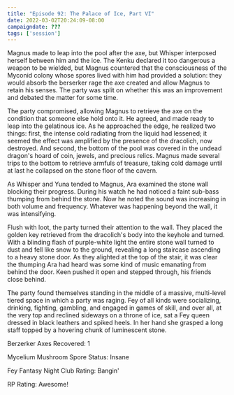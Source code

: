 ```yaml
---
title: "Episode 92: The Palace of Ice, Part VI"
date: 2022-03-02T20:24:09-08:00
campaigndate: ???
tags: ['session']
---
```


Magnus made to leap into the pool after the axe, but Whisper interposed herself between him and the ice. The Kenku declared it too dangerous a weapon to be wielded, but Magnus countered that the consciousness of the Myconid colony whose spores lived with him had provided a solution: they would absorb the berserker rage the axe created and allow Magnus to retain his senses. The party was split on whether this was an improvement and debated the matter for some time.

The party compromised, allowing Magnus to retrieve the axe on the condition that someone else hold onto it. He agreed, and made ready to leap into the gelatinous ice. As he approached the edge, he realized two things: first, the intense cold radiating from the liquid had lessened; it seemed the effect was amplified by the presence of the dracolich, now destroyed. And second, the bottom of the pool was covered in the undead dragon's hoard of coin, jewels, and precious relics. Magnus made several trips to the bottom to retrieve armfuls of treasure, taking cold damage until at last he collapsed on the stone floor of the cavern. 

As Whisper and Yuna tended to Magnus, Ara examined the stone wall blocking their progress. During his watch he had noticed a faint sub-bass thumping from behind the stone. Now he noted the sound was increasing in both volume and frequency. Whatever was happening beyond the wall, it was intensifying.

Flush with loot, the party turned their attention to the wall. They placed the golden key retrieved from the dracolich's body into the keyhole and turned. With a blinding flash of purple-white light the entire stone wall turned to dust and fell like snow to the ground, revealing a long staircase ascending to a heavy stone door. As they alighted at the top of the stair, it was clear the thumping Ara had heard was some kind of music emanating from behind the door.  Keen pushed it open and stepped through, his friends close behind.

The party found themselves standing in the middle of a massive, multi-level tiered space in which a party was raging. Fey of all kinds were socializing, drinking, fighting, gambling, and engaged in games of skill, and over all, at the very top and reclined sideways on a throne of ice, sat a Fey queen dressed in black leathers and spiked heels. In her hand she grasped a long staff  topped by a hovering chunk of luminescent stone. 

Berzerker Axes Recovered: 1

Mycelium Mushroom Spore Status: Insane

Fey Fantasy Night Club Rating: Bangin'

RP Rating: Awesome!
